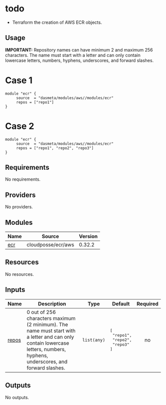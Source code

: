 # todo

- Terraform the creation of AWS ECR objects.

## Usage

**IMPORTANT:**
Repository names can have minimum 2 and maximum 256 characters. The name must start with a letter and can only contain lowercase letters, numbers, hyphens, underscores, and forward slashes.

# Case 1

```
module "ecr" {
     source  = "dasmeta/modules/aws//modules/ecr"
     repos = ["repo1"]
}
```

# Case 2

```
module "ecr" {
     source  = "dasmeta/modules/aws//modules/ecr"
     repos = ["repo1", "repo2", "repo3"]
}
```

<!-- BEGINNING OF PRE-COMMIT-TERRAFORM DOCS HOOK -->
## Requirements

No requirements.

## Providers

No providers.

## Modules

| Name | Source | Version |
|------|--------|---------|
| <a name="module_ecr"></a> [ecr](#module\_ecr) | cloudposse/ecr/aws | 0.32.2 |

## Resources

No resources.

## Inputs

| Name | Description | Type | Default | Required |
|------|-------------|------|---------|:--------:|
| <a name="input_repos"></a> [repos](#input\_repos) | 0 out of 256 characters maximum (2 minimum). The name must start with a letter and can only contain lowercase letters, numbers, hyphens, underscores, and forward slashes. | `list(any)` | <pre>[<br>  "repo1",<br>  "repo2",<br>  "repo3"<br>]</pre> | no |

## Outputs

No outputs.
<!-- END OF PRE-COMMIT-TERRAFORM DOCS HOOK -->

